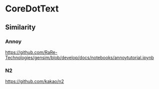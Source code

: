 <!-- TITLE: Coredottext -->
<!-- SUBTITLE: A quick summary of Coredottext -->

# CoreDotText
## Similarity
### Annoy
https://github.com/RaRe-Technologies/gensim/blob/develop/docs/notebooks/annoytutorial.ipynb

### N2
https://github.com/kakao/n2
